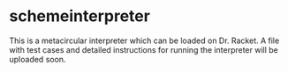 schemeinterpreter
=================

This is a metacircular interpreter which can be loaded on Dr. Racket. A file with test cases and detailed instructions for 
running the interpreter will be uploaded soon.
